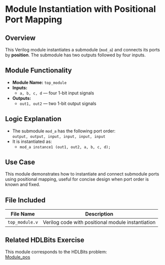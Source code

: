# Module Instantiation with Positional Port Mapping

## Overview
This Verilog module instantiates a submodule (`mod_a`) and connects its ports by **position**. The submodule has two outputs followed by four inputs.

## Module Functionality
- **Module Name:** `top_module`
- **Inputs:**  
  - `a, b, c, d` — four 1-bit input signals
- **Outputs:**  
  - `out1, out2` — two 1-bit output signals

## Logic Explanation
- The submodule `mod_a` has the following port order:  
  `output, output, input, input, input, input`
- It is instantiated as:
  - `mod_a instance1 (out1, out2, a, b, c, d);`

## Use Case
This module demonstrates how to instantiate and connect submodule ports using positional mapping, useful for concise design when port order is known and fixed.

## File Included

| File Name       | Description                                    |
|------------------|------------------------------------------------|
| `top_module.v`   | Verilog code with positional module instantiation |

## Related HDLBits Exercise
This module corresponds to the HDLBits problem:  
[Module_pos](https://hdlbits.01xz.net/wiki/Module_pos)
